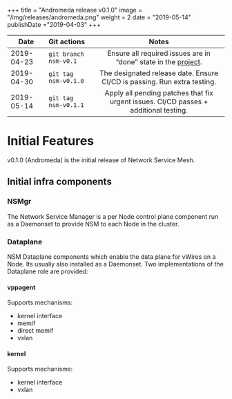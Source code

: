 +++
title = "Andromeda release v0.1.0"
image = "/img/releases/andromeda.png"
weight = 2
date = "2019-05-14"
publishDate ="2019-04-03"
+++


| Date        | Git actions           | Notes  |
| ------------- |:-------------| :-----: |
| 2019-04-23     | `git branch nsm-v0.1` | Ensure all required issues are in “done” state in the [project](https://github.com/networkservicemesh/networkservicemesh/projects/7). |
| 2019-04-30     | `git tag nsm-v0.1.0` | The designated release date. Ensure CI/CD is passing. Run extra testing. |
| 2019-05-14     | `git tag nsm-v0.1.1` | Apply all pending patches that fix urgent issues. CI/CD passes + additional testing. |


# Initial Features

v0.1.0 (Andromeda) is the initial release of Network Service Mesh.

## Initial infra components
### NSMgr
The Network Service Manager is a per Node control plane component run as a Daemonset to provide NSM to each Node in the cluster.
### Dataplane
NSM Dataplane components which enable the data plane for vWires on a Node.  Its usually also installed as a Daemonset.
Two implementations of the Dataplane role are provided:
#### vppagent
Supports mechanisms:

- kernel interface
- memif
- direct memif
- vxlan

#### kernel
Supports mechanisms:

- kernel interface
- vxlan

 
